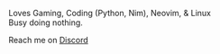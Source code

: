 Loves Gaming, Coding (Python, Nim), Neovim, & Linux \
Busy doing nothing.

Reach me on [Discord](https://discord.com/users/794913278371168257)

<!---
UnknownLITE/UnknownLITE is a ✨ special ✨ repository because its `README.md` (this file) appears on your GitHub profile.
You can click the Preview link to take a look at your changes.
--->
